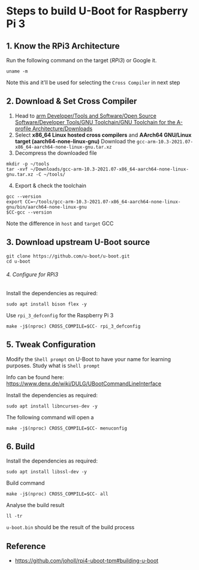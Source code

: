 # Steps to build U-Boot for Raspberry Pi 3

## 1. Know the RPi3 Architecture

Run the following command on the target (_RPi3_) or Google it.

```shell
uname -m
```

Note this and it'll be used for selecting the `Cross Compiler` in next step

## 2. Download & Set Cross Compiler

1. Head to [arm Developer/Tools and Software/Open Source Software/Developer Tools/GNU Toolchain/GNU Toolchain for the A-profile Architecture/Downloads](https://developer.arm.com/tools-and-software/open-source-software/developer-tools/gnu-toolchain/gnu-a/downloads)
2. Select **x86_64 Linux hosted cross compilers** and **AArch64 GNU/Linux target (aarch64-none-linux-gnu)**
   Download the `gcc-arm-10.3-2021.07-x86_64-aarch64-none-linux-gnu.tar.xz`
3. Decompress the downloaded file

```shell
mkdir -p ~/tools
tar -xvf ~/Downloads/gcc-arm-10.3-2021.07-x86_64-aarch64-none-linux-gnu.tar.xz -C ~/tools/
```

4. Export & check the toolchain

```shell
gcc --version
export CC=~/tools/gcc-arm-10.3-2021.07-x86_64-aarch64-none-linux-gnu/bin/aarch64-none-linux-gnu
$CC-gcc --version
```

Note the difference in `host` and `target` GCC

## 3. Download upstream U-Boot source

```shell
git clone https://github.com/u-boot/u-boot.git
cd u-boot
```

###### 4. Configure for RPi3

Install the dependencies as required:

```shell
sudo apt install bison flex -y
```

Use `rpi_3_defconfig` for the Raspberry Pi 3

```shell
make -j$(nproc) CROSS_COMPILE=$CC- rpi_3_defconfig
```

## 5. Tweak Configuration

Modify the `Shell prompt` on U-Boot to have your name for learning purposes. Study what is `Shell prompt`

Info can be found here: https://www.denx.de/wiki/DULG/UBootCommandLineInterface

Install the dependencies as required:

```shell
sudo apt install libncurses-dev -y
```

The following command will open a

```shell
make -j$(nproc) CROSS_COMPILE=$CC- menuconfig
```

## 6. Build

Install the dependencies as required:

```shell
sudo apt install libssl-dev -y
```

Build command

```shell
make -j$(nproc) CROSS_COMPILE=$CC- all
```

Analyse the build result

```shell
ll -tr
```

`u-boot.bin` should be the result of the build process

## Reference

- https://github.com/joholl/rpi4-uboot-tpm#building-u-boot
